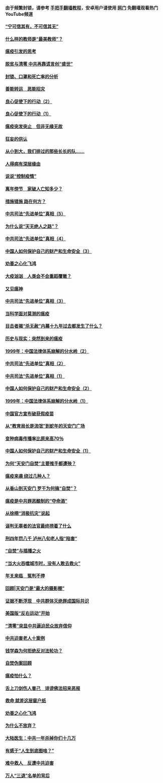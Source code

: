 #### 由于频繁封锁，请参考 [手把手翻墙教程](https://github.com/gfw-breaker/guides/wiki/)，安卓用户请使用 [网门](https://github.com/gfw-breaker/nogfw/blob/master/dl.md?t=03110500) 免翻墙观看热门YouTube频道 

#### [“宁可信其有，不可信其无”](../pages/19/421691.md?t=03110500) 

#### [什么样的教师是“最美教师”？](../pages/19/421755.md?t=03110500) 

#### [瘟疫引发的思考](../pages/19/421594.md?t=03110500) 

#### [脱贫与清零 中共再靠谎言创“盛世”](../pages/19/421590.md?t=03110500) 

#### [封锁、口罩和死亡率的分析](../pages/19/421495.md?t=03110500) 

#### [善能转运　恶能招灾](../pages/19/421334.md?t=03110500) 

#### [良心促使下的行动（2）](../pages/19/421361.md?t=03110500) 

#### [良心促使下的行动（1）](../pages/19/421302.md?t=03110500) 

#### [瘟疫突发突止　但非无缘无故](../pages/19/421281.md?t=03110500) 

#### [狂妄的供认](../pages/19/421199.md?t=03110500) 

#### [从小到大，我们排过的那些长长的队……](../pages/19/421243.md?t=03110500) 

#### [人得病有深层缘由](../pages/19/420864.md?t=03110500) 

#### [说说“控制疫情”](../pages/19/420831.md?t=03110500) 

#### [离年傍节　家破人亡知多少？](../pages/19/420563.md?t=03110500) 

#### [措施错施  路在何方？](../pages/19/420076.md?t=03110500) 

#### [中共司法“先进单位”真相（5）](../pages/19/419453.md?t=03110500) 

#### [为什么说“天无绝人之路”？](../pages/19/419618.md?t=03110500) 

#### [中共司法“先进单位”真相（4）](../pages/19/419452.md?t=03110500) 

#### [中国人如何保护自己的财产和生命安全（3）](../pages/19/419405.md?t=03110500) 

#### [劝善之心化飞鸿](../pages/19/418758.md?t=03110500) 

#### [大疫汹汹　人类会不会重蹈覆辙？](../pages/19/419691.md?t=03110500) 

#### [又见瘟神](../pages/19/419225.md?t=03110500) 

#### [中共司法“先进单位”真相（3）](../pages/19/419451.md?t=03110500) 

#### [当科学面对莫测的瘟疫](../pages/19/419625.md?t=03110500) 

#### [目击者揭“杀无赦”内幕十九年过去都发生了什么？](../pages/19/419617.md?t=03110500) 

#### [历史与现实：突然到来的瘟疫](../pages/19/419619.md?t=03110500) 

#### [1999年：中国法律体系崩解的分水岭（2）](../pages/19/419455.md?t=03110500) 

#### [中共司法“先进单位”真相（2）](../pages/19/419450.md?t=03110500) 

#### [中共司法“先进单位”真相（1）](../pages/19/419449.md?t=03110500) 

#### [中国人如何保护自己的财产和生命安全（2）](../pages/19/419404.md?t=03110500) 

#### [1999年：中国法律体系崩解的分水岭（1）](../pages/19/419454.md?t=03110500) 

#### [中国官方宣布破获假疫苗](../pages/19/419504.md?t=03110500) 

#### [从“教育局长是流氓”到蛇年的天安门广场](../pages/19/419470.md?t=03110500) 

#### [变种病毒传播率比原来高70％](../pages/19/419456.md?t=03110500) 

#### [中国人如何保护自己的财产和生命安全（1）](../pages/19/419403.md?t=03110500) 

#### [为何“天安门自焚”主要推手都遭殃？](../pages/19/419348.md?t=03110500) 

#### [瘟疫来袭 绕过几种人？](../pages/19/419349.md?t=03110500) 

#### [从香山到天安门 罗干为何搞“自焚”？](../pages/19/419270.md?t=03110500) 

#### [瘟疫是中共罪恶酿制的“夺命酒”](../pages/19/419223.md?t=03110500) 

#### [从徐栩“消极抗灾”说起](../pages/19/419224.md?t=03110500) 

#### [诬判无辜者的法官最终捞着了什么](../pages/19/419268.md?t=03110500) 

#### [刑四年罚八千 泸州八旬老人指“陷害”](../pages/19/419232.md?t=03110500) 

#### [“自焚”与插播之火](../pages/19/419226.md?t=03110500) 

#### [“当大火吞噬城市时，没有人敢去救火”](../pages/19/419077.md?t=03110500) 

#### [年关来临　冤判不停](../pages/19/419093.md?t=03110500) 

#### [回顾|天安门是“最大的摄影棚”](../pages/19/380866.md?t=03110500) 

#### [证据不断浮现　中共群体灭绝罪成国际共识](../pages/19/419031.md?t=03110500) 

#### [美国版“反右运动”开始](../pages/19/419030.md?t=03110500) 

#### [“清零”突显中共逼迫民众放弃信仰](../pages/19/418995.md?t=03110500) 

#### [中共迫害老人十案例](../pages/19/418831.md?t=03110500) 

#### [钱学森为何拒绝反对法轮功？](../pages/19/418905.md?t=03110500) 

#### [自焚伪案回顾](../pages/19/418799.md?t=03110500) 

#### [瘟疫怕什么？](../pages/19/418800.md?t=03110500) 

#### [舌上刀剑伤人害己　诽谤佛法招来恶报](../pages/19/418731.md?t=03110500) 

#### [救命 就差这层窗户纸](../pages/19/418706.md?t=03110500) 

#### [劝善之心化飞鸿](../pages/19/416766.md?t=03110500) 

#### [为什么不放弃？](../pages/19/418691.md?t=03110500) 

#### [大陆医生：中共一年杀掉你们十几万](../pages/19/418670.md?t=03110500) 

#### [有感于“人生到底图啥？”](../pages/19/418624.md?t=03110500) 

#### [难中救人　反遭中共迫害](../pages/19/418414.md?t=03110500) 

#### [万人“三退”名单的背后](../pages/19/418505.md?t=03110500) 

